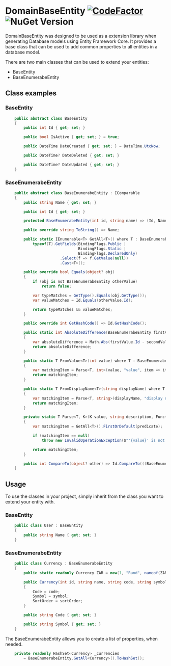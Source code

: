 # DomainBaseEntity [![CodeFactor](https://www.codefactor.io/repository/github/matindewet/domainbaseentity/badge)](https://www.codefactor.io/repository/github/matindewet/domainbaseentity) ![NuGet Version](https://img.shields.io/nuget/v/MatinDeWet.DomainBaseEntity)

DomainBaseEntity was designed to be used as a extension library when generating Database models using Entity Framework Core. It provides a base class that can be used to add common properties to all entities in a database model.

There are two main classes that can be used to extend your entities:
- BaseEntity
- BaseEnumerabeEntity

## Class examples

### BaseEntity
```C#
    public abstract class BaseEntity
    {
        public int Id { get; set; }

        public bool IsActive { get; set; } = true;

        public DateTime DateCreated { get; set; } = DateTime.UtcNow;

        public DateTime? DateDeleted { get; set; }

        public DateTime? DateUpdated { get; set; }
    }
```

### BaseEnumerabeEntity
```C#
    public abstract class BaseEnumerabeEntity : IComparable
    {
        public string Name { get; set; }

        public int Id { get; set; }

        protected BaseEnumerabeEntity(int id, string name) => (Id, Name) = (id, name);

        public override string ToString() => Name;

        public static IEnumerable<T> GetAll<T>() where T : BaseEnumerabeEntity =>
            typeof(T).GetFields(BindingFlags.Public |
                                BindingFlags.Static |
                                BindingFlags.DeclaredOnly)
                        .Select(f => f.GetValue(null))
                        .Cast<T>();

        public override bool Equals(object? obj)
        {
            if (obj is not BaseEnumerabeEntity otherValue)
                return false;

            var typeMatches = GetType().Equals(obj.GetType());
            var valueMatches = Id.Equals(otherValue.Id);

            return typeMatches && valueMatches;
        }

        public override int GetHashCode() => Id.GetHashCode();

        public static int AbsoluteDifference(BaseEnumerabeEntity firstValue, BaseEnumerabeEntity secondValue)
        {
            var absoluteDifference = Math.Abs(firstValue.Id - secondValue.Id);
            return absoluteDifference;
        }

        public static T FromValue<T>(int value) where T : BaseEnumerabeEntity
        {
            var matchingItem = Parse<T, int>(value, "value", item => item.Id == value);
            return matchingItem;
        }

        public static T FromDisplayName<T>(string displayName) where T : BaseEnumerabeEntity
        {
            var matchingItem = Parse<T, string>(displayName, "display name", item => item.Name == displayName);
            return matchingItem;
        }

        private static T Parse<T, K>(K value, string description, Func<T, bool> predicate) where T : BaseEnumerabeEntity
        {
            var matchingItem = GetAll<T>().FirstOrDefault(predicate);

            if (matchingItem == null)
                throw new InvalidOperationException($"'{value}' is not a valid {description} in {typeof(T)}");

            return matchingItem;
        }

        public int CompareTo(object? other) => Id.CompareTo(((BaseEnumerabeEntity)other!).Id);
    }
```

## Usage
To use the classes in your project, simply inherit from the class you want to
extend your entity with.

### BaseEntity
```C#
	public class User : BaseEntity
	{
		public string Name { get; set; }
	}
```

### BaseEnumerabeEntity
```C#
    public class Currency : BaseEnumerabeEntity
    {
        public static readonly Currency ZAR = new(1, "Rand", nameof(ZAR), "R");

        public Currency(int id, string name, string code, string symbol = "") : base(id, name)
        {
            Code = code;
            Symbol = symbol;
            SortOrder = sortOrder;
        }

        public string Code { get; set; }

        public string Symbol { get; set; }
    }
```

The BaseEnumerabeEntity allows you to create a list of properties, when needed.
```C#
    private readonly HashSet<Currency> _currencies
        = BaseEnumerabeEntity.GetAll<Currency>().ToHashSet();
```

